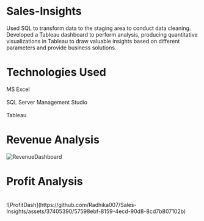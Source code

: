 # Sales-Insights
Used SQL to transform data to the staging area to conduct data cleaning. Developed a Tableau dashboard to perform analysis, producing quantitative visualizations in Tableau to draw valuable insights based on different parameters and provide business solutions.
<br>
# Technologies Used
MS Excel <br>
<br> SQL Server Management Studio <br>
<br> Tableau <br>
# Revenue Analysis
![RevenueDashboard](https://github.com/Radhika007/Sales-Insights/assets/37405390/941b9925-7200-4765-b40d-e7a132a93f10)
<br>
# Profit Analysis
<br>
![ProfitDash](https://github.com/Radhika007/Sales-Insights/assets/37405390/57598ebf-8159-4ecd-90d8-8cd7b807102b)
